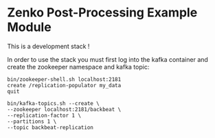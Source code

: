 # Zenko Post-Processing Example Module

This is a development stack !

In order to use the stack you must first log into the kafka container
and create the zookeeper namespace and kafka topic:

```
bin/zookeeper-shell.sh localhost:2181
create /replication-populator my_data
quit
```

```
bin/kafka-topics.sh --create \
--zookeeper localhost:2181/backbeat \
--replication-factor 1 \
--partitions 1 \
--topic backbeat-replication
```
